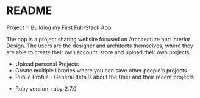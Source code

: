 # README

Project 1: Building my First Full-Stack App

The app is a project sharing website focused on Architecture and Interior Design. The users are the designer and architects themselves, where they are able to create their own account, store and upload their own projects. 


- Upload personal Projects
- Create multiple libraries where you can save other people's projects
- Public Profile - General details about the User and their recent projects




* Ruby version: ruby-2.7.0




